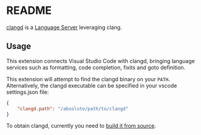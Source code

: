# README

[clangd](https://clang.llvm.org/extra/clangd.html) is a [Language
Server](https://github.com/Microsoft/language-server-protocol) leveraging clang.

## Usage
This extension connects Visual Studio Code with clangd, bringing language
services such as formatting, code completion, fixits and goto definition.

This extension will attempt to find the clangd binary on your `PATH`.
Alternatively, the clangd executable can be specified in your vscode
settings.json file:

```json
{
    "clangd.path": "/absolute/path/to/clangd"
}
```

To obtain clangd, currently you need to [build it from
source](https://clang.llvm.org/extra/clangd.html#building-clangd).
